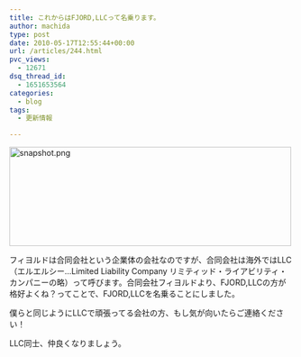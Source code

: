 ```yaml
---
title: これからはFJORD,LLCって名乗ります。
author: machida
type: post
date: 2010-05-17T12:55:44+00:00
url: /articles/244.html
pvc_views:
  - 12671
dsq_thread_id:
  - 1651653564
categories:
  - blog
tags:
  - 更新情報

---
```

<p class="center">
  <a href="http://www.flickr.com/photos/fjord_llc/4614690827/" title="snapshot.png by 町田 哲平（teppei machida）, on Flickr"><img src="http://farm5.static.flickr.com/4061/4614690827_283c530e5a.jpg" width="500" height="176" alt="snapshot.png" /></a>
</p>

フィヨルドは合同会社という企業体の会社なのですが、合同会社は海外ではLLC（エルエルシー…Limited Liability Company リミティッド・ライアビリティ・カンパニーの略）って呼びます。合同会社フィヨルドより、FJORD,LLCの方が格好よくね？ってことで、FJORD,LLCを名乗ることにしました。

僕らと同じようにLLCで頑張ってる会社の方、もし気が向いたらご連絡ください！
  
LLC同士、仲良くなりましょう。